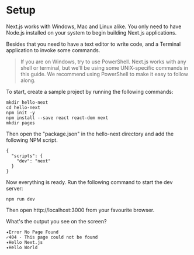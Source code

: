 # Setup

Next.js works with Windows, Mac and Linux alike. You only need to have Node.js installed on your system to begin building Next.js applications.

Besides that you need to have a text editor to write code, and a Terminal application to invoke some commands.

> If you are on Windows, try to use PowerShell.
> Next.js works with any shell or terminal, but we'll be using some UNIX-specific commands in this guide.
> We recommend using PowerShell to make it easy to follow along.

To start, create a sample project by running the following commands:

```
mkdir hello-next
cd hello-next
npm init -y
npm install --save react react-dom next
mkdir pages
```

Then open the "package.json" in the hello-next directory and add the following NPM script.

```
{
  "scripts": {
    "dev": "next"
  }
}
```

Now everything is ready. Run the following command to start the dev server:

```
npm run dev
```

Then open http://localhost:3000 from your favourite browser.

What's the output you see on the screen?

```
✦Error No Page Found
✓404 - This page could not be found
✦Hello Next.js
✦Hello World
```
